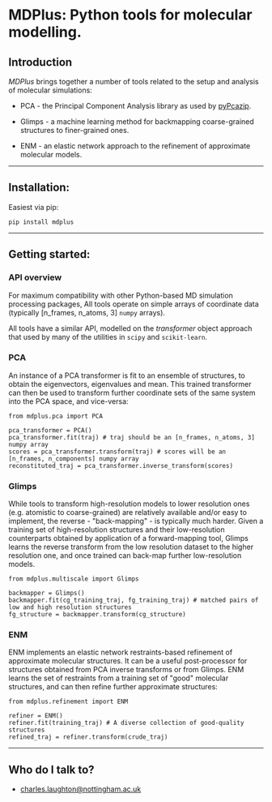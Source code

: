 # MDPlus: Python tools for molecular modelling. #

## Introduction

*MDPlus* brings together a number of tools related to the setup and analysis of molecular simulations:

* PCA - the Principal Component Analysis library as used by [pyPcazip](https://bitbucket.org/ramonbsc/pypcazip/src/master/).
  
* Glimps - a machine learning method for backmapping coarse-grained structures to finer-grained ones.

* ENM - an elastic network approach to the refinement of approximate molecular models.

----------

## Installation:

Easiest via pip:
```
pip install mdplus
```

---------------

## Getting started:


### API overview

For maximum compatibility with other Python-based MD simulation processing packages, All tools operate on simple arrays of coordinate data (typically [n_frames, n_atoms, 3] `numpy` arrays).

All tools have a similar API, modelled on the *transformer* object approach that used by many of the utilities in `scipy` and `scikit-learn`. 

### PCA

An instance of a PCA transformer is fit to an ensemble of structures, to obtain the eigenvectors, eigenvalues and mean. This trained transformer can then be used to transform further coordinate sets of the same system into the PCA space, and vice-versa:

```
from mdplus.pca import PCA

pca_transformer = PCA()
pca_transformer.fit(traj) # traj should be an [n_frames, n_atoms, 3] numpy array
scores = pca_transformer.transform(traj) # scores will be an [n_frames, n_components] numpy array
reconstituted_traj = pca_transformer.inverse_transform(scores)
```

### Glimps

While tools to transform high-resolution models to lower resolution ones (e.g. atomistic to coarse-grained) are relatively available and/or easy to implement, the reverse - "back-mapping" - is typically much harder. Given a training set of high-resolution structures and their low-resolution counterparts obtained by application of a forward-mapping tool, Glimps learns the reverse transform from the low resolution dataset to the higher resolution one, and once trained can back-map further low-resolution models. 

```
from mdplus.multiscale import Glimps

backmapper = Glimps()
backmapper.fit(cg_training_traj, fg_training_traj) # matched pairs of low and high resolution structures
fg_structure = backmapper.transform(cg_structure)
```

### ENM

ENM implements an elastic network restraints-based refinement of approximate molecular structures. It can be a useful post-processor for structures obtained from PCA inverse transforms or from Glimps. ENM learns the set of restraints from a training set of "good" molecular structures, and can then refine further approximate structures:

```
from mdplus.refinement import ENM

refiner = ENM()
refiner.fit(training_traj) # A diverse collection of good-quality structures
refined_traj = refiner.transform(crude_traj)
```

-----------------

## Who do I talk to?

* charles.laughton@nottingham.ac.uk


